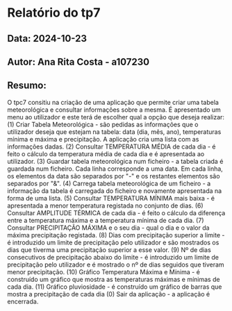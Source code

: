 # Relatório do tp7
## Data: 2024-10-23
## Autor: Ana Rita Costa - a107230

## Resumo:
O tpc7 consitiu na criação de uma aplicação que permite criar uma tabela meteorológica e consultar informações sobre a mesma.
É apresentado um menu ao utilizador e este terá de escolher qual a opção que deseja realizar:
    (1) Criar Tabela Meteorológica - são pedidas as informações que o utilizador deseja que estejam na tabela: data (dia, mês, ano), temperaturas mínima e máxima e precipitação. A aplicação cria uma lista com as informações dadas.
    (2) Consultar TEMPERATURA MÉDIA de cada dia - é feito o cálculo da temperatura média de cada dia e é apresentada ao utilizador.
    (3) Guardar tabela meteorológica num ficheiro - a tabela criada é guardada num ficheiro. Cada linha corresponde a uma data. Em cada linha, os elementos da data são separados por "-" e os restantes elementos são separados por "&".
    (4) Carrega tabela meteorológica de um ficheiro - a informação da tabela é carregada do ficheiro e novamente apresentada na forma de uma lista.
    (5) Consultar TEMPERATURA MÍNIMA mais baixa - é apresentada a menor temperatura registada no conjunto de dias.
    (6) Consultar AMPLITUDE TÉRMICA de cada dia - é feito o cálculo da diferença entre a temperatura máxima e a temperatura mínima de cada dia.
    (7) Consultar PRECIPITAÇÃO MÁXIMA e o seu dia - qual o dia e o valor da máxima precipitação registada.
    (8) Dias com precipitação superior a limite - é introduzido um limite de precipitação pelo utilizador e são mostrados os dias que tiverma uma precipitação superior a esse valor.
    (9) Nº de dias consecutivos de precipitação abaixo do limite - é introduzido um limite de precipitação pelo utilizador e é mostrado o nº de dias seguidos que tiveram menor precipitação.
    (10) Gráfico Temperatura Máxima e Mínima - é construído um gráfico que mostra as temperaturas máximas e mínimas de cada dia.
    (11) Gráfico pluviosidade - é construído um gráfico de barras que mostra a precipitação de cada dia
    (0) Sair da aplicação - a aplicação é encerrada.